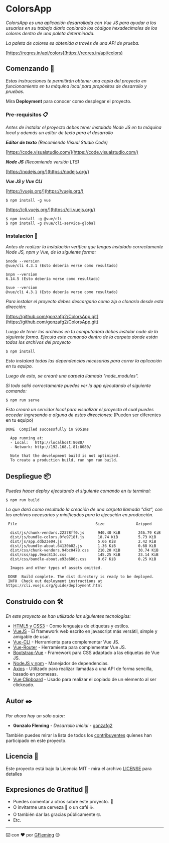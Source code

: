 # ColorsApp

_ColorsApp es una aplicación desarrollada con Vue JS para ayudar a los usuarios en su trabajo diario copiando los códigos hexadecimales de los colores dentro de una paleta determinada._

_La paleta de colores es obtenida a través de una API de prueba._
<!-- ``` -->
[https://reqres.in/api/colors](https://reqres.in/api/colors)

<!-- ``` -->
## Comenzando 🚀

_Estas instrucciones te permitirán obtener una copia del proyecto en funcionamiento en tu máquina local para propósitos de desarrollo y pruebas._

Mira **Deployment** para conocer como desplegar el proyecto.


### Pre-requisitos 📋

_Antes de instalar el proyecto debes tener instalado Node JS en tu máquina local y además un editor de texto para el desarrollo_

***Editor de texto*** _(Recomiendo Visual Studio Code)_
<!-- ``` -->
[https://code.visualstudio.com/](https://code.visualstudio.com/)
<!-- ``` -->
***Node JS*** _(Recomiendo versión LTS)_
<!-- ``` -->
[https://nodejs.org/](https://nodejs.org/)
<!-- ``` -->
***Vue JS y Vue CLI***

[https://vuejs.org/](https://vuejs.org/)

```
$ npm install -g vue
```
[https://cli.vuejs.org/](https://cli.vuejs.org/)
```
$ npm install -g @vue/cli
$ npm install -g @vue/cli-service-global
```
### Instalación 🔧
_Antes de realizar la instalación verifica que tengas instalado correctamente Node JS, npm y Vue, de la siguiente forma:_
```
$node --version
@vue/cli 4.3.1 (Esto debería verse como resultado)
```
```
$npm --version
6.14.5 (Esto debería verse como resultado)
```
```
$vue --version
@vue/cli 4.3.1 (Esto debería verse como resultado)
```
_Para instalar el proyecto debes descargarlo como zip o clonarlo desde esta dirección:_
<!-- ``` -->
[https://github.com/gonzafg2/ColorsApp.git](https://github.com/gonzafg2/ColorsApp.git)
<!-- ``` -->

_Luego de tener los archivos en tu computadora debes instalar node de la siguiente forma. Ejecuta este comando dentro de la carpeta donde están todos los archivos del proyecto_
```
$ npm install
```
_Esto instalará todas las dependencias necesarias para correr la aplicación en tu equipo._

_Luego de esto, se creará una carpeta llamada "node_modules"._

_Si todo salió correctamente puedes ver la app ejecutando el siguiente comando:_
```
$ npm run serve
```
_Esto creará un servidor local para visualizar el proyecto al cual puedes acceder ingresando a alguna de estas direcciones:_ (Pueden ser diferentes en tu equipo)
```
DONE  Compiled successfully in 9051ms 

  App running at:
  - Local:   http://localhost:8080/ 
  - Network: http://192.168.1.81:8080/

  Note that the development build is not optimized.
  To create a production build, run npm run build.
```

## Despliegue 📦

_Puedes hacer deploy ejecutando el siguiente comando en tu terminal:_
```
$ npm run build
```
_Lo que dará como resultado la creación de una carpeta llamada "dist", con los archivos necesarios y minificados para la ejecución en producción._
```
 File                                   Size              Gzipped

  dist/js/chunk-vendors.22378ff0.js      940.40 KiB        246.79 KiB
  dist/js/bundle-colors.0fe9718f.js      18.74 KiB         5.73 KiB
  dist/js/app.ddb23e04.js                5.66 KiB          2.42 KiB
  dist/js/bundle-about.64130b02.js       1.36 KiB          0.68 KiB
  dist/css/chunk-vendors.94bc0478.css    210.20 KiB        30.74 KiB
  dist/css/app.9eac813c.css              145.25 KiB        23.14 KiB
  dist/css/bundle-about.e93e686c.css     0.67 KiB          0.25 KiB

  Images and other types of assets omitted.

 DONE  Build complete. The dist directory is ready to be deployed.
 INFO  Check out deployment instructions at https://cli.vuejs.org/guide/deployment.html
```

## Construido con 🛠️

_En este proyecto se han utilizado las siguientes tecnologías:_

* [HTML5 y CSS3](https://www.w3.org/) - Como lenguajes de etiquetas y estilos.
* [VueJS](https://vuejs.org/) - El framework web escrito en javascript más versátil, simple y amigable de usar.
* [Vue-CLI](https://cli.vuejs.org/) - Herramienta para complementar Vue JS.
* [Vue-Router](https://router.vuejs.org/) - Herramienta para complementar Vue JS.
* [Bootstrap-Vue](https://bootstrap-vue.org/) - Framework para CSS adaptado a las etiquetas de Vue JS.
* [NodeJS y npm](https://nodejs.org/) - Manejador de dependencias.
* [Axios](https://github.com/axios/axios) - Utilizado para realizar llamadas a una API de forma sencilla, basado en promesas.
* [Vue Clipboard](https://www.npmjs.com/package/vue-clipboards) - Usado para realizar el copiado de un elemento al ser clickeado.

<!-- ## Contribuyendo 🖇️

Por favor lee el [CONTRIBUTING.md](https://gist.github.com/villanuevand/xxxxxx) para detalles de nuestro código de conducta, y el proceso para enviarnos pull requests. -->

<!-- ## Wiki 📖

Puedes encontrar mucho más de cómo utilizar este proyecto en nuestra [Wiki](https://github.com/tu/proyecto/wiki)

## Versionado 📌

Usamos [SemVer](http://semver.org/) para el versionado. Para todas las versiones disponibles, mira los [tags en este repositorio](https://github.com/tu/proyecto/tags). -->

## Autor ✒️

_Por ahora hay un sólo autor:_

* **Gonzalo Fleming** - *Desarrollo Inicial* - [gonzafg2](https://github.com/gonzafg2)

También puedes mirar la lista de todos los [contribuyentes](https://github.com/your/project/contributors) quíenes han participado en este proyecto. 

## Licencia 📄

Este proyecto está bajo la Licencia MIT - mira el archivo [LICENSE](https://github.com/gonzafg2/ColorsApp/blob/master/LICENSE) para detalles

## Expresiones de Gratitud 🎁

* Puedes comentar a otros sobre este proyecto. 📢
* O invitarme una cerveza 🍺 o un café ☕. 
* O también dar las gracias públicamente 🤓.
* Etc.



---
⌨️ con ❤️ por [GFleming](https://github.com/gonzafg2) 😊
